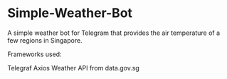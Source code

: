 # Simple-Weather-Bot
 A simple weather bot for Telegram that provides the air temperature of a few regions in Singapore.
 
 Frameworks used:
 
 Telegraf
 Axios
 Weather API from data.gov.sg
